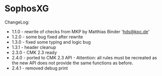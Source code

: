 # SophosXG

ChangeLog:

- 1.1.0 - rewrite of checks from MKP by Matthias Binder 'hds@kpc.de'
- 1.2.0 - some bug fixed after rewrite
- 1.3.0 - fixed some typing and logic bug
- 1.3.1 - header cleanup
- 2.3.0 - CMK 2.3 ready
- 2.4.0 - ported to CMK 2.3 API - Attention: all rules must be recreated as the new API does not provide the same functions as before.
- 2.4.1 - removed debug print
